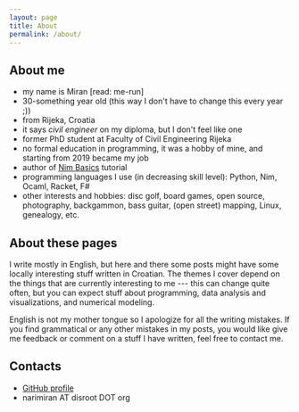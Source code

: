 ```yaml
---
layout: page
title: About
permalink: /about/
---
```




## About me

* my name is Miran [read: me-run]
* 30-something year old (this way I don't have to change this every year ;))
* from Rijeka, Croatia
* it says _civil engineer_ on my diploma, but I don't feel like one
* former PhD student at Faculty of Civil Engineering Rijeka
* no formal education in programming, it was a hobby of mine, and starting from 2019 became my job
* author of [Nim Basics](https://narimiran.github.io/nim-basics/) tutorial
* programming languages I use (in decreasing skill level): Python, Nim, Ocaml, Racket, F#
* other interests and hobbies: disc golf, board games, open source, photography, backgammon, bass guitar, (open street) mapping, Linux, genealogy, etc.



## About these pages

I write mostly in English, but here and there some posts might have some locally interesting stuff written in Croatian.
The themes I cover depend on the things that are currently interesting to me --- this can change quite often, but you can expect stuff about programming, data analysis and visualizations, and numerical modeling.

English is not my mother tongue so I apologize for all the writing mistakes.
If you find grammatical or any other mistakes in my posts, you would like give me feedback or comment on a stuff I have written, feel free to contact me.



## Contacts

* [GitHub profile](https://github.com/narimiran/)
* narimiran AT disroot DOT org


&nbsp;
